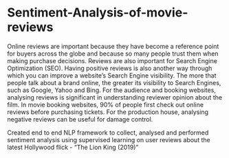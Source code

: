 # Sentiment-Analysis-of-movie-reviews
Online reviews are important because they have become a reference point for buyers across the globe and because so many people trust them when making purchase decisions.
Reviews are also important for Search Engine Optimization (SEO). Having positive reviews is also another way through which you can improve a website’s Search Engine visibility. The more that people talk about a brand online, the greater its visibility to Search Engines, such as Google, Yahoo and Bing.
For the audience and booking websites, analysing reviews is significant in understanding reviewer opinion about the film. In movie booking websites, 90% of people first check out online reviews before purchasing tickets.
For the production house, analysing negative reviews can be useful for damage control.


Created end to end NLP framework to collect, analysed and performed sentiment analysis using supervised learning on user reviews about the latest Hollywood flick - “The Lion King (2019)”
